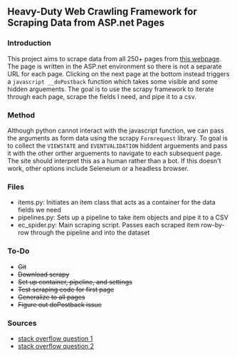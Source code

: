 ## Heavy-Duty Web Crawling Framework for Scraping Data from ASP.net Pages

### Introduction
This project aims to scrape data from all 250+ pages from [this webpage](http://environmentclearance.nic.in/gotosearch.aspx?pid=ECGranted). The page is written in the ASP.net environment so there is not a separate URL for each page. Clicking on the next page at the bottom instead triggers a `javascript __doPostback` function which takes some visible and some hidden arguements. The goal is to use the scrapy framework to iterate through each page, scrape the fields I need, and pipe it to a csv. 

### Method
Although python cannot interact with the javascript function, we can pass the arguments as form data using the scrapy `Formrequest` library. To goal is to collect the `VIEWSTATE` and `EVENTVALIDATION` hiddent arguements and pass it with the other orther arguements to navigate to each subsequent page. The site should interpret this as a human rather than a bot. If this doesn't work, other options include Seleneium or a headless browser. 

### Files
* items.py: Initiates an item class that acts as a container for the data fields we need
* pipelines.py: Sets up a pipeline to take item objects and pipe it to a CSV
* ec_spider.py: Main scraping script. Passes each scraped item row-by-row through the pipeline and into the dataset

### To-Do
* ~~Git~~
* ~~Download scrapy~~
* ~~Set up container, pipeline, and settings~~
* ~~Test scraping code for first page~~
* ~~Generalize to all pages~~
* ~~Figure out doPostback issue~~

### Sources
* [stack overflow question 1](http://stackoverflow.com/questions/23885771/scraping-with-dopostback-with-link-url-hidden)
* [stack overflow question 2](http://stackoverflow.com/questions/15560746/troubles-using-scrapy-with-javascript-dopostback-method)
